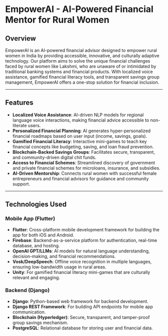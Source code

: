 # EmpowerAI - AI-Powered Financial Mentor for Rural Women

## Overview

EmpowerAI is an AI-powered financial advisor designed to empower rural women in India by providing accessible, innovative, and culturally adaptive technology. Our platform aims to solve the unique financial challenges faced by rural women like Lakshmi, who are unaware of or intimidated by traditional banking systems and financial products. With localized voice assistance, gamified financial literacy tools, and transparent savings group management, EmpowerAI offers a one-stop solution for financial inclusion.

---

## Features

- **Localized Voice Assistance**: AI-driven NLP models for regional language voice interactions, making financial advice accessible to non-literate users.
- **Personalized Financial Planning**: AI generates hyper-personalized financial roadmaps based on user input (income, savings, goals).
- **Gamified Financial Literacy**: Interactive mini-games to teach key financial concepts like budgeting, saving, and loan fraud prevention.
- **Blockchain-Backed Savings Groups**: Facilitates secure, transparent, and community-driven digital chit funds.
- **Access to Financial Schemes**: Streamlined discovery of government and private financial schemes for microloans, insurance, and subsidies.
- **AI-Driven Mentorship**: Connects rural women with successful female entrepreneurs and financial advisors for guidance and community support.

---

## Technologies Used

### Mobile App (Flutter)
- **Flutter**: Cross-platform mobile development framework for building the app for both iOS and Android.
- **Firebase**: Backend-as-a-service platform for authentication, real-time database, and hosting.
- **OpenAI GPT/LLMs**: AI models for natural language understanding, decision-making, and financial recommendations.
- **Vosk/DeepSpeech**: Offline voice recognition in multiple languages, ensuring low-bandwidth usage in rural areas.
- **Unity**: For gamified financial literacy mini-games that are culturally relevant and engaging.

### Backend (Django)
- **Django**: Python-based web framework for backend development.
- **Django REST Framework**: For building API endpoints for mobile app communication.
- **Blockchain (Hyperledger)**: Secure, transparent, and tamper-proof group savings mechanism.
- **PostgreSQL**: Relational database for storing user and financial data.